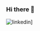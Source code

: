 ### Hi there 👋

<!--
**NikaChaduneli2001/NikaChaduneli2001** is a ✨ _special_ ✨ repository because its `README.md` (this file) appears on your GitHub profile.

Here are some ideas to get you started:

- 🔭 I’m currently working on ...
- 🌱 I’m currently learning ...
- 👯 I’m looking to collaborate on ...
- 🤔 I’m looking for help with ...
- 💬 Ask me about ...
- 📫 How to reach me: ...
- 😄 Pronouns: ...
- ⚡ Fun fact: ...
-->
![linkedin](https://img.shields.io/badge/nikoloz-chaduneli-2ba348235?style=for-the-badge&logo=Linkedin&logoColor=white)]
